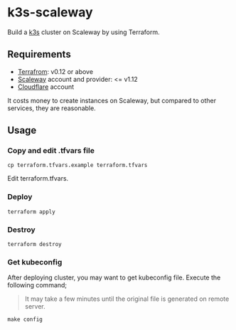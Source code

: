 # k3s-scaleway

Build a [k3s](https://github.com/rancher/k3s) cluster on Scaleway by using Terraform.

## Requirements

- [Terrafrom](https://www.terraform.io/): v0.12 or above
- [Scaleway](https://www.scaleway.com/) account and provider: <= v1.12
- [Cloudflare](https://www.cloudflare.com/) account

It costs money to create instances on Scaleway, but compared to other services, they are reasonable.

## Usage

### Copy and edit .tfvars file

```
cp terraform.tfvars.example terraform.tfvars
```

Edit terraform.tfvars.

### Deploy

```
terraform apply
```

### Destroy

```
terraform destroy
```

### Get kubeconfig

After deploying cluster, you may want to get kubeconfig file. Execute the following command;

> It may take a few minutes until the original file is generated on remote server.

```
make config
```
